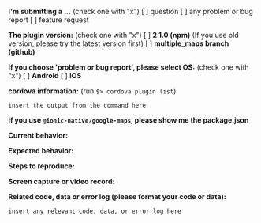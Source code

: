 <!--
=========================================================
Please support the plugin project
=========================================================
Masashi and Hirbod work for this plugin tons of times.
In order to provide this plugin as free in the future, please donate some small amount (such a $5 or $10 is fine).

[This is $5 donation link at paypal](https://www.paypal.com/cgi-bin/webscr?cmd=_donations&business=SQPLZJ672HJ9N&lc=US&item_name=Cordova%2dGoogleMaps%2dPlugin&amount=5%2e00&currency_code=USD&bn=PP%2dDonationsBF%3abtn_donate_LG%2egif%3aNonHosted)
When you donate some amount to the project, please include your issue number in your name.

=========================================================
Before ask your question, problems or feature request
=========================================================

## For the person who want to report your problem or the plugin bugs

Please search the past issues at first. You might get any hints.
If you can't solve your problem, please post your problems with enough information.

If you share your project files on Github(or others), your issue would be fixed soon.
If you can't share your project files (i.e. company project), please create a demo project, then share it.
No sharing any code, we probably can not help you with anything.


## For the person who want to request new feature

This plugin is open source. You can use this plugin as free. However, in order to add one new feature, we need to work tons of times.
Please consider any donation. We typically start working if the donation reach to $1,000 USD. (You can fundraise at here)

=========================================================
Language support
=========================================================
English or Japanese please.

--->

**I'm submitting a ...**  (check one with "x")
[ ] question
[ ] any problem or bug report
[ ] feature request

**The plugin version:**  (check one with "x")
[ ] **2.1.0 (npm)**  (If you use old version, please try the latest version first)
[ ] **multiple_maps branch (github)** 

**If you choose 'problem or bug report', please select OS:**  (check one with "x")
[ ] **Android**
[ ] **iOS**

**cordova information:**  (run `$> cordova plugin list`) 

```
insert the output from the command here
```

**If you use `@ionic-native/google-maps`, please show me the package.json**

**Current behavior:**
<!-- Describe how the bug manifests. -->

**Expected behavior:**
<!-- Describe what the behavior would be without the bug. -->

**Steps to reproduce:**
<!--
Please share your project files on Github or others(Bitbucket, Gitlabs...etc).
If you don't want to share your project files, please create a demo project, then share it.
--->

**Screen capture or video record:**
<!--
Please take a screen capture or a screen record. You can upload your files with drag & drop up to 10M bytes.
How to do that? Please read here.
https://github.com/mapsplugin/cordova-plugin-googlemaps-doc/blob/master/articles/before_post_your_issue/README.md#4-taking-screen-capture-or-screen-record
--->

**Related code, data or error log (please format your code or data):**

```
insert any relevant code, data, or error log here
```

